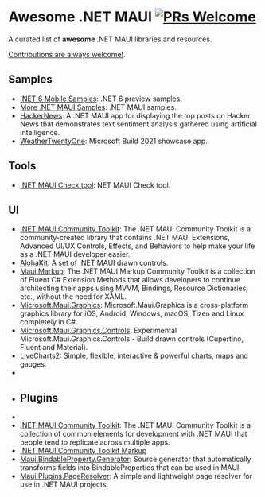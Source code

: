 # Awesome .NET MAUI [![PRs Welcome](https://img.shields.io/badge/PRs-welcome-brightgreen.svg?style=flat-square)](http://makeapullrequest.com)

A curated list of **awesome** .NET MAUI libraries and resources.

[Contributions are always welcome!](CONTRIBUTING.md).

## Samples

- [.NET 6 Mobile Samples](https://github.com/dotnet/net6-mobile-samples): .NET 6 preview samples.
- [More .NET MAUI Samples](https://github.com/jsuarezruiz/dotnet-maui-samples): .NET MAUI samples.
- [HackerNews](https://github.com/brminnick/HackerNews): A .NET MAUI app for displaying the top posts on Hacker News that demonstrates text sentiment analysis gathered using artificial intelligence.
- [WeatherTwentyOne](https://github.com/davidortinau/WeatherTwentyOne/): Microsoft Build 2021 showcase app.

## Tools

- [.NET MAUI Check tool](https://github.com/Redth/dotnet-maui-check): NET MAUI Check tool.
 
## UI

- [.NET MAUI Community Toolkit](https://github.com/CommunityToolkit/Maui): The .NET MAUI Community Toolkit is a community-created library that contains .NET MAUI Extensions, Advanced UI/UX Controls, Effects, and Behaviors to help make your life as a .NET MAUI developer easier.
- [AlohaKit](https://github.com/jsuarezruiz/AlohaKit): A set of .NET MAUI drawn controls.
- [Maui.Markup](https://github.com/CommunityToolkit/Maui.Markup): The .NET MAUI Markup Community Toolkit is a collection of Fluent C# Extension Methods that allows developers to continue architecting their apps using MVVM, Bindings, Resource Dictionaries, etc., without the need for XAML.
- [Microsoft.Maui.Graphics](https://github.com/dotnet/Microsoft.Maui.Graphics): Microsoft.Maui.Graphics is a cross-platform graphics library for iOS, Android, Windows, macOS, Tizen and Linux completely in C#.
- [Microsoft.Maui.Graphics.Controls](https://github.com/dotnet/Microsoft.Maui.Graphics.Controls): Experimental Microsoft.Maui.Graphics.Controls - Build drawn controls (Cupertino, Fluent and Material).
- [LiveCharts2](https://github.com/beto-rodriguez/LiveCharts2): Simple, flexible, interactive & powerful charts, maps and gauges.
- 
- ## Plugins
- 
- [.NET MAUI Community Toolkit](https://github.com/CommunityToolkit/Maui): The .NET MAUI Community Toolkit is a collection of common elements for development with .NET MAUI that people tend to replicate across multiple apps. 
- [.NET MAUI Community Toolkit Markup](https://github.com/CommunityToolkit/Maui.Markup)
- [Maui.BindableProperty.Generator](https://github.com/rrmanzano/maui-bindableproperty-generator): Source generator that automatically transforms fields into BindableProperties that can be used in MAUI.
- [Maui.Plugins.PageResolver](https://github.com/matt-goldman/Maui.Plugins.PageResolver): A simple and lightweight page resolver for use in .NET MAUI projects.